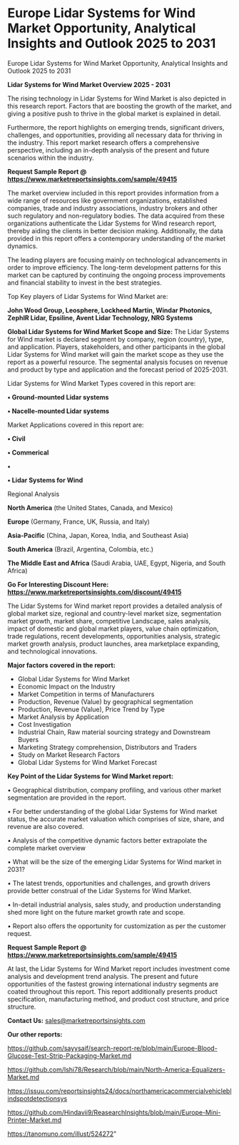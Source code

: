 # Europe Lidar Systems for Wind Market Opportunity, Analytical Insights and Outlook 2025 to 2031
Europe Lidar Systems for Wind Market Opportunity, Analytical Insights and Outlook 2025 to 2031

<Strong> Lidar Systems for Wind Market Overview 2025 - 2031</strong>

The rising technology in Lidar Systems for Wind Market is also depicted in this research report. Factors that are boosting the growth of the market, and giving a positive push to thrive in the global market is explained in detail.

Furthermore, the report highlights on emerging trends, significant drivers, challenges, and opportunities, providing all necessary data for thriving in the industry. This report market research offers a comprehensive perspective, including an in-depth analysis of the present and future scenarios within the industry.

<strong>Request Sample Report @ <a href=https://www.marketreportsinsights.com/sample/49415>https://www.marketreportsinsights.com/sample/49415</a></strong>

The market overview included in this report provides information from a wide range of resources like government organizations, established companies, trade and industry associations, industry brokers and other such regulatory and non-regulatory bodies. The data acquired from these organizations authenticate the Lidar Systems for Wind research report, thereby aiding the clients in better decision making. Additionally, the data provided in this report offers a contemporary understanding of the market dynamics.

The leading players are focusing mainly on technological advancements in order to improve efficiency. The long-term development patterns for this market can be captured by continuing the ongoing process improvements and financial stability to invest in the best strategies.

Top Key players of Lidar Systems for Wind Market are:

<strong>John Wood Group, Leosphere, Lockheed Martin, Windar Photonics, ZephIR Lidar, Epsiline, Avent Lidar Technology, NRG Systems</strong>

<strong><b>Global Lidar Systems for Wind Market Scope and Size:</b></strong>
The Lidar Systems for Wind market is declared segment by company, region (country), type, and application. Players, stakeholders, and other participants in the global Lidar Systems for Wind market will gain the market scope as they use the report as a powerful resource. The segmental analysis focuses on revenue and product by type and application and the forecast period of 2025-2031.

Lidar Systems for Wind Market Types covered in this report are:

<strong>•  Ground-mounted Lidar systems

•  Nacelle-mounted Lidar systems</strong>

Market Applications covered in this report are:

<strong>•  Civil

•  Commerical

•  

•  Lidar Systems for Wind</strong> 

Regional Analysis

<strong>North America</strong> (the United States, Canada, and Mexico)

<strong>Europe</strong> (Germany, France, UK, Russia, and Italy)

<strong>Asia-Pacific</strong> (China, Japan, Korea, India, and Southeast Asia)

<strong>South America</strong> (Brazil, Argentina, Colombia, etc.)

<strong>The Middle East and Africa</strong> (Saudi Arabia, UAE, Egypt, Nigeria, and South Africa)

<strong>Go For Interesting Discount Here: <a href=https://www.marketreportsinsights.com/discount/49415>https://www.marketreportsinsights.com/discount/49415</a></strong>

The Lidar Systems for Wind market report provides a detailed analysis of global market size, regional and country-level market size, segmentation market growth, market share, competitive Landscape, sales analysis, impact of domestic and global market players, value chain optimization, trade regulations, recent developments, opportunities analysis, strategic market growth analysis, product launches, area marketplace expanding, and technological innovations.

<strong><b>Major factors covered in the report:</b></strong>
<ul>
  <li>Global Lidar Systems for Wind Market </li>
  <li>Economic Impact on the Industry</li>
  <li>Market Competition in terms of Manufacturers</li>
  <li>Production, Revenue (Value) by geographical segmentation</li>
  <li>Production, Revenue (Value), Price Trend by Type</li>
  <li>Market Analysis by Application</li>
  <li>Cost Investigation</li>
  <li>Industrial Chain, Raw material sourcing strategy and Downstream Buyers</li>
  <li>Marketing Strategy comprehension, Distributors and Traders</li>
  <li>Study on Market Research Factors</li>
  <li>Global Lidar Systems for Wind Market Forecast</li>
</ul>

<strong><b>Key Point of the Lidar Systems for Wind Market report:</b></strong>

• Geographical distribution, company profiling, and various other market segmentation are provided in the report.

• For better understanding of the global Lidar Systems for Wind market status, the accurate market valuation which comprises of size, share, and revenue are also covered.

• Analysis of the competitive dynamic factors better extrapolate the complete market overview

• What will be the size of the emerging Lidar Systems for Wind market in 2031?

• The latest trends, opportunities and challenges, and growth drivers provide better construal of the Lidar Systems for Wind Market.

• In-detail industrial analysis, sales study, and production understanding shed more light on the future market growth rate and scope.

• Report also offers the opportunity for customization as per the customer request.

<strong>Request Sample Report @ <a href=https://www.marketreportsinsights.com/sample/49415>https://www.marketreportsinsights.com/sample/49415</a></strong>

At last, the Lidar Systems for Wind Market report includes investment come analysis and development trend analysis. The present and future opportunities of the fastest growing international industry segments are coated throughout this report. This report additionally presents product specification, manufacturing method, and product cost structure, and price structure.

<strong>Contact Us:</strong>
sales@marketreportsinsights.com

<strong>Our other reports:</strong>

<a href=https://github.com/sayysaif/search-report-re/blob/main/Europe-Blood-Glucose-Test-Strip-Packaging-Market.md>https://github.com/sayysaif/search-report-re/blob/main/Europe-Blood-Glucose-Test-Strip-Packaging-Market.md</a>

<a href=https://github.com/Ishi78/Research/blob/main/North-America-Equalizers-Market.md>https://github.com/Ishi78/Research/blob/main/North-America-Equalizers-Market.md</a>

<a href=https://issuu.com/reportsinsights24/docs/northamericacommercialvehicleblindspotdetectionsys>https://issuu.com/reportsinsights24/docs/northamericacommercialvehicleblindspotdetectionsys</a>

<a href=https://github.com/Hindavii9/ReasearchInsights/blob/main/Europe-Mini-Printer-Market.md>https://github.com/Hindavii9/ReasearchInsights/blob/main/Europe-Mini-Printer-Market.md</a>

<a href=https://tanomuno.com/illust/524272>https://tanomuno.com/illust/524272</a>"
